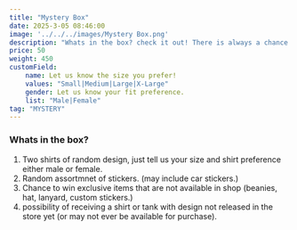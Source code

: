 ```yaml
---
title: "Mystery Box"
date: 2025-3-05 08:46:00
image: '../../../images/Mystery Box.png'
description: "Whats in the box? check it out! There is always a chance for one exclusive item."
price: 50
weight: 450
customField:
    name: Let us know the size you prefer!
    values: "Small|Medium|Large|X-Large"
    gender: Let us know your fit preference.
    list: "Male|Female"
tag: "MYSTERY"
---
```


### Whats in the box?  

1. Two shirts of random design, just tell us your size and shirt preference either male or female.
2. Random assortmnet of stickers. (may include car stickers.)
3. Chance to win exclusive items that are not available in shop (beanies, hat, lanyard, custom stickers.)
4.  possibility of receiving a shirt or tank with design not released in the store yet (or may not ever be available for purchase).


